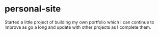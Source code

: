 # personal-site

Started a little project of building my own portfolio which I can continue to improve as go a long and update with other projects as I complete them.
